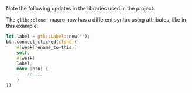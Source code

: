 Note the following updates in the libraries used in the project:

The `glib::clone!` macro now has a different syntax using attributes, like in this example:

```rs
let label = gtk::Label::new("");
btn.connect_clicked(clone!(
    #[weak(rename_to=this)]
    self,
    #[weak]
    label,
    move |btn| {
        // ...
    }
))
```
